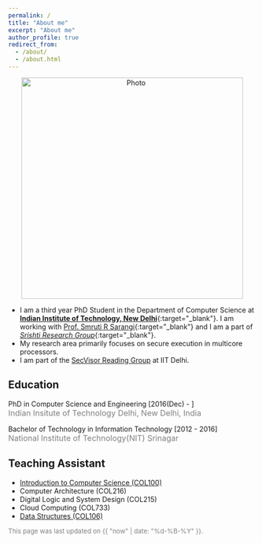 ```yaml
---
permalink: /
title: "About me"
excerpt: "About me"
author_profile: true
redirect_from: 
  - /about/
  - /about.html
---
```


<p align="center">
  <img src="https://omais-shafi.github.io/images/profile.jpg" alt="Photo" style="width: 450px;"/> 
</p>

<!-- {% assign join_date = "22 July 2017"|date: "%m %Y" %}	
{% assign years = 'now'| minus : join_date  %} -->
* I am a third year PhD Student in the Department of Computer Science at [**Indian Institute of Technology, New Delhi**](http://www.iitd.ac.in/){:target="_blank"}. I am working with [Prof. Smruti R Sarangi](http://www.cse.iitd.ac.in/~srsarangi/){:target="_blank"} and I am a part of [*Srishti Research Group*](http://www.cse.iitd.ac.in/~srsarangi/research.html){:target="_blank"}.
* My research area primarily focuses on secure execution in multicore processors.
* I am part of the [SecVisor Reading Group](http://www.cse.iitd.ernet.in/~kumarsandeep/secvisor/) at IIT Delhi.


## Education
<p class="common_list bullet_list edu_list"> PhD in Computer Science and Engineering [2016(Dec) - ]
<br><font size="3" color="gray"> Indian Insitute of Technology Delhi, New Delhi, India</font>
</p>
<p class="common_list bullet_list edu_list"> Bachelor of Technology in Information Technology [2012 - 2016]
<br><font size="3" color="gray"> National Institute of Technology(NIT) Srinagar</font>
</p>

## Teaching Assistant
*  <a href="http://www.cse.iitd.ac.in/~subodh/courses/COL100/"> Introduction to Computer Science (COL100)</a>
* <a> Computer Architecture (COL216) </a>
* <a>Digital Logic and System Design (COL215) </a>
* <a>Cloud Computing (COL733) </a>
* <a href="http://www.cse.iitd.ernet.in/~amitk/SemII-2018/main.html">Data Structures (COL106) </a>



<font size="2" color="gray">This page was last updated on {{ "now" | date: "%d-%B-%Y" }}.</font>
